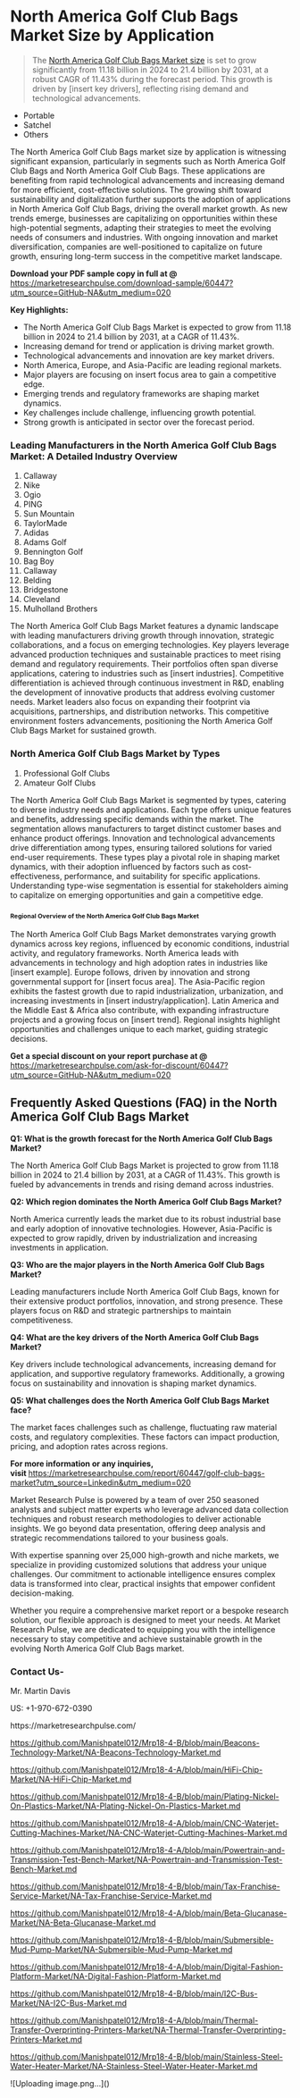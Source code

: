 <h1>North America Golf Club Bags Market&nbsp;Size by Application</h1><blockquote><p>The <a href="https://marketresearchpulse.com/download-sample/60447?utm_source=GitHub-NA&amp;utm_medium=020">North America Golf Club Bags Market size</a> is set to grow significantly from 11.18 billion in 2024 to 21.4 billion by 2031, at a robust CAGR of 11.43% during the forecast period. This growth is driven by [insert key drivers], reflecting rising demand and technological advancements.</p></blockquote><ul><li>Portable<li> Satchel<li> Others</li></ul><p>The North America Golf Club Bags market size by application is witnessing significant expansion, particularly in segments such as North America Golf Club Bags and North America Golf Club Bags. These applications are benefiting from rapid technological advancements and increasing demand for more efficient, cost-effective solutions. The growing shift toward sustainability and digitalization further supports the adoption of applications in North America Golf Club Bags, driving the overall market growth. As new trends emerge, businesses are capitalizing on opportunities within these high-potential segments, adapting their strategies to meet the evolving needs of consumers and industries. With ongoing innovation and market diversification, companies are well-positioned to capitalize on future growth, ensuring long-term success in the competitive market landscape.</p><p><strong>Download your PDF sample copy in full at @ </strong><a href="https://marketresearchpulse.com/download-sample/60447?utm_source=GitHub-NA&amp;utm_medium=020">https://marketresearchpulse.com/download-sample/60447?utm_source=GitHub-NA&amp;utm_medium=020</a></p><p><strong>Key Highlights: </strong></p><ul><li>The North America Golf Club Bags Market is expected to grow from 11.18 billion in 2024 to 21.4 billion by 2031, at a CAGR of 11.43%.</li><li>Increasing demand for trend or application is driving market growth.</li><li>Technological advancements and innovation are key market drivers.</li><li>North America, Europe, and Asia-Pacific are leading regional markets.</li><li>Major players are focusing on insert focus area to gain a competitive edge.</li><li>Emerging trends and regulatory frameworks are shaping market dynamics.</li><li>Key challenges include challenge, influencing growth potential.</li><li>Strong growth is anticipated in sector over the forecast period.</li></ul><h3>Leading Manufacturers in the North America Golf Club Bags Market: A Detailed Industry Overview</h3><ol><li>Callaway</li><li>Nike</li><li>Ogio</li><li>PING</li><li>Sun Mountain</li><li>TaylorMade</li><li>Adidas</li><li>Adams Golf</li><li>Bennington Golf</li><li>Bag Boy</li><li>Callaway</li><li>Belding</li><li>Bridgestone</li><li>Cleveland</li><li>Mulholland Brothers</li></ol><div class="flex max-w-full flex-col flex-grow"><div class="min-h-8 text-message flex w-full flex-col items-end gap-2 whitespace-normal break-words [.text-message+&amp;]:mt-5" dir="auto" data-message-author-role="assistant" data-message-id="fd8432e4-4910-450d-b182-61b7bfb0a01f" data-message-model-slug="gpt-4o"><div class="flex w-full flex-col gap-1 empty:hidden first:pt-[3px]"><div class="markdown prose w-full break-words dark:prose-invert light"><p>The North America Golf Club Bags Market features a dynamic landscape with leading manufacturers driving growth through innovation, strategic collaborations, and a focus on emerging technologies. Key players leverage advanced production techniques and sustainable practices to meet rising demand and regulatory requirements. Their portfolios often span diverse applications, catering to industries such as [insert industries]. Competitive differentiation is achieved through continuous investment in R&amp;D, enabling the development of innovative products that address evolving customer needs. Market leaders also focus on expanding their footprint via acquisitions, partnerships, and distribution networks. This competitive environment fosters advancements, positioning the North America Golf Club Bags Market for sustained growth.</p></div></div></div></div><h3>North America Golf Club Bags Market by Types</h3><ol><li>Professional Golf Clubs<li> Amateur Golf Clubs</li></ol><div class="flex max-w-full flex-col flex-grow"><div class="min-h-8 text-message flex w-full flex-col items-end gap-2 whitespace-normal break-words [.text-message+&amp;]:mt-5" dir="auto" data-message-author-role="assistant" data-message-id="084470be-0bb7-4664-bddf-5156b4f41249" data-message-model-slug="gpt-4o-mini"><div class="flex w-full flex-col gap-1 empty:hidden first:pt-[3px]"><div class="markdown prose w-full break-words dark:prose-invert light"><p>The North America Golf Club Bags Market is segmented by types, catering to diverse industry needs and applications. Each type offers unique features and benefits, addressing specific demands within the market. The segmentation allows manufacturers to target distinct customer bases and enhance product offerings. Innovation and technological advancements drive differentiation among types, ensuring tailored solutions for varied end-user requirements. These types play a pivotal role in shaping market dynamics, with their adoption influenced by factors such as cost-effectiveness, performance, and suitability for specific applications. Understanding type-wise segmentation is essential for stakeholders aiming to capitalize on emerging opportunities and gain a competitive edge.</p></div></div></div></div><h3><span style="font-size: 11px;">Regional Overview of the North America Golf Club Bags Market</span></h3><div class="flex max-w-full flex-col flex-grow"><div class="min-h-8 text-message flex w-full flex-col items-end gap-2 whitespace-normal break-words [.text-message+&amp;]:mt-5" dir="auto" data-message-author-role="assistant" data-message-id="e9038762-ce64-4e30-91c9-9bd413514231" data-message-model-slug="gpt-4o-mini"><div class="flex w-full flex-col gap-1 empty:hidden first:pt-[3px]"><div class="markdown prose w-full break-words dark:prose-invert light"><p>The North America Golf Club Bags Market demonstrates varying growth dynamics across key regions, influenced by economic conditions, industrial activity, and regulatory frameworks. North America leads with advancements in technology and high adoption rates in industries like [insert example]. Europe follows, driven by innovation and strong governmental support for [insert focus area]. The Asia-Pacific region exhibits the fastest growth due to rapid industrialization, urbanization, and increasing investments in [insert industry/application]. Latin America and the Middle East &amp; Africa also contribute, with expanding infrastructure projects and a growing focus on [insert trend]. Regional insights highlight opportunities and challenges unique to each market, guiding strategic decisions.</p></div></div></div></div><p><strong>Get a special discount on your report purchase at @ </strong><a href="https://marketresearchpulse.com/ask-for-discount/60447?utm_source=GitHub-NA&amp;utm_medium=020">https://marketresearchpulse.com/ask-for-discount/60447?utm_source=GitHub-NA&amp;utm_medium=020</a></p><h2>Frequently Asked Questions (FAQ) in the North America Golf Club Bags Market</h2><p><strong>Q1: What is the growth forecast for the North America Golf Club Bags Market?</strong></p><p>The North America Golf Club Bags Market is projected to grow from 11.18 billion in 2024 to 21.4 billion by 2031, at a CAGR of 11.43%. This growth is fueled by advancements in trends and rising demand across industries.</p><p><strong>Q2: Which region dominates the North America Golf Club Bags Market?</strong></p><p>North America currently leads the market due to its robust industrial base and early adoption of innovative technologies. However, Asia-Pacific is expected to grow rapidly, driven by industrialization and increasing investments in application.</p><p><strong>Q3: Who are the major players in the North America Golf Club Bags Market?</strong></p><p>Leading manufacturers include North America Golf Club Bags, known for their extensive product portfolios, innovation, and strong presence. These players focus on R&amp;D and strategic partnerships to maintain competitiveness.</p><p><strong>Q4: What are the key drivers of the North America Golf Club Bags Market?</strong></p><p>Key drivers include technological advancements, increasing demand for application, and supportive regulatory frameworks. Additionally, a growing focus on sustainability and innovation is shaping market dynamics.</p><p><strong>Q5: What challenges does the North America Golf Club Bags Market face?</strong></p><p>The market faces challenges such as challenge, fluctuating raw material costs, and regulatory complexities. These factors can impact production, pricing, and adoption rates across regions.</p><p><strong>For more information or any inquiries, visit&nbsp;</strong><a href="https://marketresearchpulse.com/report/60447/golf-club-bags-market?utm_source=Linkedin&utm_medium=020">https://marketresearchpulse.com/report/60447/golf-club-bags-market?utm_source=Linkedin&utm_medium=020</a></p><p>Market Research Pulse is powered by a team of over 250 seasoned analysts and subject matter experts who leverage advanced data collection techniques and robust research methodologies to deliver actionable insights. We go beyond data presentation, offering deep analysis and strategic recommendations tailored to your business goals.</p><p>With expertise spanning over 25,000 high-growth and niche markets, we specialize in providing customized solutions that address your unique challenges. Our commitment to actionable intelligence ensures complex data is transformed into clear, practical insights that empower confident decision-making.</p><p>Whether you require a comprehensive market report or a bespoke research solution, our flexible approach is designed to meet your needs. At Market Research Pulse, we are dedicated to equipping you with the intelligence necessary to stay competitive and achieve sustainable growth in the evolving North America Golf Club Bags market.</p><h3><strong>Contact Us-</strong></h3><p>Mr. Martin Davis</p><p>US: +1-970-672-0390</p><p>https://marketresearchpulse.com/</p><p><a href="https://github.com/Manishpatel012/Mrp18-4-B/blob/main/Beacons-Technology-Market/NA-Beacons-Technology-Market.md">https://github.com/Manishpatel012/Mrp18-4-B/blob/main/Beacons-Technology-Market/NA-Beacons-Technology-Market.md</a></p><p><a href="https://github.com/Manishpatel012/Mrp18-4-A/blob/main/HiFi-Chip-Market/NA-HiFi-Chip-Market.md">https://github.com/Manishpatel012/Mrp18-4-A/blob/main/HiFi-Chip-Market/NA-HiFi-Chip-Market.md</a></p><p><a href="https://github.com/Manishpatel012/Mrp18-4-B/blob/main/Plating-Nickel-On-Plastics-Market/NA-Plating-Nickel-On-Plastics-Market.md">https://github.com/Manishpatel012/Mrp18-4-B/blob/main/Plating-Nickel-On-Plastics-Market/NA-Plating-Nickel-On-Plastics-Market.md</a></p><p><a href="https://github.com/Manishpatel012/Mrp18-4-A/blob/main/CNC-Waterjet-Cutting-Machines-Market/NA-CNC-Waterjet-Cutting-Machines-Market.md">https://github.com/Manishpatel012/Mrp18-4-A/blob/main/CNC-Waterjet-Cutting-Machines-Market/NA-CNC-Waterjet-Cutting-Machines-Market.md</a></p><p><a href="https://github.com/Manishpatel012/Mrp18-4-A/blob/main/Powertrain-and-Transmission-Test-Bench-Market/NA-Powertrain-and-Transmission-Test-Bench-Market.md">https://github.com/Manishpatel012/Mrp18-4-A/blob/main/Powertrain-and-Transmission-Test-Bench-Market/NA-Powertrain-and-Transmission-Test-Bench-Market.md</a></p><p><a href="https://github.com/Manishpatel012/Mrp18-4-B/blob/main/Tax-Franchise-Service-Market/NA-Tax-Franchise-Service-Market.md">https://github.com/Manishpatel012/Mrp18-4-B/blob/main/Tax-Franchise-Service-Market/NA-Tax-Franchise-Service-Market.md</a></p><p><a href="https://github.com/Manishpatel012/Mrp18-4-A/blob/main/Beta-Glucanase-Market/NA-Beta-Glucanase-Market.md">https://github.com/Manishpatel012/Mrp18-4-A/blob/main/Beta-Glucanase-Market/NA-Beta-Glucanase-Market.md</a></p><p><a href="https://github.com/Manishpatel012/Mrp18-4-B/blob/main/Submersible-Mud-Pump-Market/NA-Submersible-Mud-Pump-Market.md">https://github.com/Manishpatel012/Mrp18-4-B/blob/main/Submersible-Mud-Pump-Market/NA-Submersible-Mud-Pump-Market.md</a></p><p><a href="https://github.com/Manishpatel012/Mrp18-4-A/blob/main/Digital-Fashion-Platform-Market/NA-Digital-Fashion-Platform-Market.md">https://github.com/Manishpatel012/Mrp18-4-A/blob/main/Digital-Fashion-Platform-Market/NA-Digital-Fashion-Platform-Market.md</a></p><p><a href="https://github.com/Manishpatel012/Mrp18-4-B/blob/main/I2C-Bus-Market/NA-I2C-Bus-Market.md">https://github.com/Manishpatel012/Mrp18-4-B/blob/main/I2C-Bus-Market/NA-I2C-Bus-Market.md</a></p><p><a href="https://github.com/Manishpatel012/Mrp18-4-A/blob/main/Thermal-Transfer-Overprinting-Printers-Market/NA-Thermal-Transfer-Overprinting-Printers-Market.md">https://github.com/Manishpatel012/Mrp18-4-A/blob/main/Thermal-Transfer-Overprinting-Printers-Market/NA-Thermal-Transfer-Overprinting-Printers-Market.md</a></p><p><a href="https://github.com/Manishpatel012/Mrp18-4-B/blob/main/Stainless-Steel-Water-Heater-Market/NA-Stainless-Steel-Water-Heater-Market.md">https://github.com/Manishpatel012/Mrp18-4-B/blob/main/Stainless-Steel-Water-Heater-Market/NA-Stainless-Steel-Water-Heater-Market.md</a></p>
![Uploading image.png…]()
